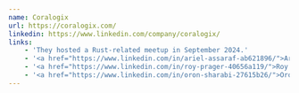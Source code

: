 ```yaml
---
name: Coralogix
url: https://coralogix.com/
linkedin: https://www.linkedin.com/company/coralogix/
links:
    - 'They hosted a Rust-related meetup in September 2024.'
    - '<a href="https://www.linkedin.com/in/ariel-assaraf-ab621896/">Ariel Assaraf</a> CEO'
    - '<a href="https://www.linkedin.com/in/roy-prager-40656a119/">Roy Prager</a> Software Engineer'
    - '<a href="https://www.linkedin.com/in/oron-sharabi-27615b26/">Oron Sharabi</a> R&D Team leader'
---
```



